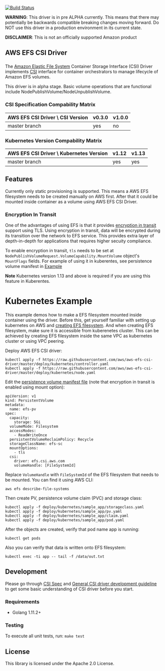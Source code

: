 [![Build Status](https://travis-ci.org/aws/aws-efs-csi-driver.svg?branch=master)](https://travis-ci.org/aws/aws-efs-csi-driver)

**WARNING**: This driver is in pre ALPHA currently. This means that there may potentially be backwards compatible breaking changes moving forward. Do NOT use this driver in a production environment in its current state.

**DISCLAIMER**: This is not an officially supported Amazon product

## AWS EFS CSI Driver
###

The [Amazon Elastic File System](https://aws.amazon.com/efs/) Container Storage Interface (CSI) Driver implements [CSI](https://github.com/container-storage-interface/spec/blob/master/spec.md) interface for container orchestrators to manage lifecycle of Amazon EFS volumes.

This driver is in alpha stage. Basic volume operations that are functional include NodePublishVolume/NodeUnpublishVolume.

### CSI Specification Compability Matrix
| AWS EFS CSI Driver \ CSI Version       | v0.3.0| v1.0.0 |
|----------------------------------------|-------|--------|
| master branch                          | yes   | no     |

### Kubernetes Version Compability Matrix
| AWS EFS CSI Driver \ Kubernetes Version| v1.12 | v1.13 |
|----------------------------------------|-------|-------|
| master branch                          | yes   | yes   |

## Features
Currently only static provisioning is supported. This means a AWS EFS filesystem needs to be created manually on AWS first. After that it could be mounted inside container as a volume using AWS EFS CSI Driver.

### Encryption In Transit
One of the advantages of using EFS is that it provides [encryption in transit](https://aws.amazon.com/blogs/aws/new-encryption-of-data-in-transit-for-amazon-efs/) support using TLS. Using encryption in transit, data will be encrypted during its transition over the network to EFS service. This provides extra layer of depth-in-depth for applications that requires higher secuity compliance.

To enable encryption in transit, `tls` needs to be set at `NodePublishVolumeRequest.VolumeCapability.MountVolume` object's `MountFlags` fields. For example of using it in kuberentes, see persistence volume manifest in [Example](#kubernetes-example)

**Note** Kubernetes version 1.13 and above is required if you are using this feature in Kuberentes.

# Kubernetes Example
This example demos how to make a EFS filesystem mounted inside container using the driver. Before this, get yourself familiar with setting up kubernetes on AWS and [creating EFS filesystem](https://docs.aws.amazon.com/efs/latest/ug/getting-started.html). And when creating EFS filesystem, make sure it is accessible from kuberenetes cluster. This can be achieved by creating EFS filesystem inside the same VPC as kubernetes cluster or using VPC peering.

Deploy AWS EFS CSI driver:

```
kubectl apply -f https://raw.githubusercontent.com/aws/aws-efs-csi-driver/master/deploy/kubernetes/controller.yaml 
kubectl apply -f https://raw.githubusercontent.com/aws/aws-efs-csi-driver/master/deploy/kubernetes/node.yaml
```

Edit the [persistence volume manifest file](../deploy/kubernetes/sample_app/pv.yaml) (note that encryption in transit is enabled using mount option):
```
apiVersion: v1
kind: PersistentVolume
metadata:
  name: efs-pv
spec:
  capacity:
    storage: 5Gi
  volumeMode: Filesystem
  accessModes:
    - ReadWriteOnce
  persistentVolumeReclaimPolicy: Recycle
  storageClassName: efs-sc
  mountOptions:
    - tls
  csi:
    driver: efs.csi.aws.com
    volumeHandle: [FileSystemId] 
```
Replace `VolumeHandle` with `FileSystemId` of the EFS filesystem that needs to be mounted. You can find it using AWS CLI:

```
aws efs describe-file-systems 
```

Then create PV, persistence volume claim (PVC) and storage class:
```
kubectl apply -f deploy/kubernetes/sample_app/storageclass.yaml
kubectl apply -f deploy/kubernetes/sample_app/pv.yaml
kubectl apply -f deploy/kubernetes/sample_app/claim.yaml
kubectl apply -f deploy/kubernetes/sample_app/pod.yaml
```

After the objects are created, verify that pod name app is running:

```
kubectl get pods
```

Also you can verify that data is written onto EFS filesystem:

```
kubectl exec -ti app -- tail -f /data/out.txt
```

## Development
Please go through [CSI Spec](https://github.com/container-storage-interface/spec/blob/master/spec.md) and [General CSI driver development guideline](https://kubernetes-csi.github.io/docs/Development.html) to get some basic understanding of CSI driver before you start.

### Requirements
* Golang 1.11.2+

### Testing
To execute all unit tests, run: `make test`

## License
This library is licensed under the Apache 2.0 License. 
